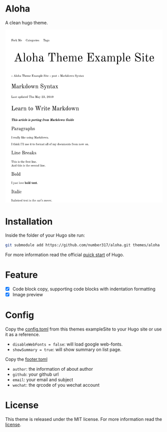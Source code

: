 # Aloha

A clean hugo theme.

![screenshot](./images/screenshot.png)

# Installation

Inside the folder of your Hugo site run:

```bash
git submodule add https://github.com/number317/aloha.git themes/aloha
```

For more information read the official [quick start](https://gohugo.io/getting-started/quick-start/) of Hugo.

# Feature

- [x] Code block copy, supporting code blocks with indentation formatting
- [x] Image preview

# Config

Copy the [config.toml](https://github.com/number317/aloha/blob/master/exampleSite/config.toml) from this themes exampleSite to your Hugo site or use it as a reference.

- `disableWebFonts = false`: will load google web-fonts.
- `showSummary = true`: will show summary on list page.

Copy the [footer.toml](https://github.com/number317/aloha/blob/master/exampleSite/data/footer.toml)

- `author`: the information of about author
- `github`: your github url
- `email`: your email and subject
- `wechat`: the qrcode of you wechat account

# License

This theme is released under the MIT license. For more information read the [license](https://raw.githubusercontent.com/number317/aloha/master/LICENSE).
